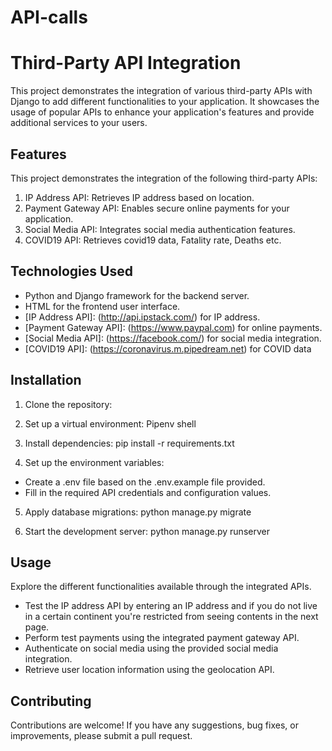 # API-calls

# Third-Party API Integration

This project demonstrates the integration of various third-party APIs with Django to add different functionalities to your application. It showcases the usage of popular APIs to enhance your application's features and provide additional services to your users.

## Features

This project demonstrates the integration of the following third-party APIs:

1. IP Address API: Retrieves IP address based on location.
2. Payment Gateway API: Enables secure online payments for your application.
3. Social Media API: Integrates social media authentication features.
4. COVID19 API: Retrieves covid19 data, Fatality rate, Deaths etc.


## Technologies Used

- Python and Django framework for the backend server.
- HTML for the frontend user interface.
- [IP Address API]: (http://api.ipstack.com/) for IP address.
- [Payment Gateway API]: (https://www.paypal.com) for online payments.
- [Social Media API]: (https://facebook.com/) for social media integration.
- [COVID19 API]: (https://coronavirus.m.pipedream.net) for COVID data

## Installation

 1. Clone the repository:
  
 2. Set up a virtual environment: Pipenv shell
 
 3. Install dependencies: pip install -r requirements.txt
 
 4. Set up the environment variables: 
- Create a .env file based on the .env.example file provided.
- Fill in the required API credentials and configuration values.

5. Apply database migrations: python manage.py migrate

6. Start the development server: python manage.py runserver

## Usage

Explore the different functionalities available through the integrated APIs.
- Test the IP address API by entering an IP address and if you do not live in a certain continent you're restricted from seeing contents in the next page.
- Perform test payments using the integrated payment gateway API.
- Authenticate on social media using the provided social media integration.
- Retrieve user location information using the geolocation API.



## Contributing
Contributions are welcome! If you have any suggestions, bug fixes, or improvements, please submit a pull request.



